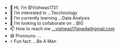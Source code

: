 - 👋 Hi, I’m @Vishwas1731
- 👀 I’m interested in ...Tecchnology
- 🌱 I’m currently learning ...Data Analysis 
- 💞️ I’m looking to collaborate on ...BIG
- 📫 How to reach me ...vishwas17gowda@gmail.com
- 😄 Pronouns: ...
- ⚡ Fun fact: ...Be A Man 

<!---
Vishwas1731/Vishwas1731 is a ✨ special ✨ repository because its `README.md` (this file) appears on your GitHub profile.
You can click the Preview link to take a look at your changes.
--->
